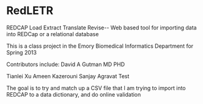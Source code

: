 RedLETR
=======

REDCAP Load Extract Translate Revise-- Web based tool for importing data into REDCap or a relational database 


This is a class project in the Emory Biomedical Informatics Department for Spring 2013

Contributors include:
David A Gutman MD PHD

Tianlei Xu
Ameen Kazerouni
Sanjay Agravat
Test 

The goal is to try and match up a CSV file that I am trying to import into REDCAP to a data dictionary, and do online validation
